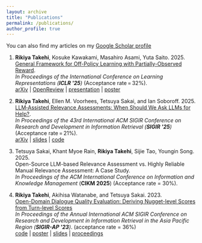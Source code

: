 ```yaml
---
layout: archive
title: "Publications"
permalink: /publications/
author_profile: true
---
```


You can also find my articles on my [Google Scholar profile](https://scholar.google.com/citations?user=9rS9VIYAAAAJ&hl=en)

1. **Rikiya Takehi**, Kosuke Kawakami, Masahiro Asami, Yuta Saito. 2025. <br>
[General Framework for Off-Policy Learning with Partially-Observed Reward](https://openreview.net/forum?id=mUbYof5MKp). <br>
*In Proceedings of the International Conference on Learning Representations (**ICLR '25**)* (Acceptance rate = 32%).<br>
   [arXiv](https://arxiv.org/abs/2506.14439) | [OpenReview](https://openreview.net/forum?id=mUbYof5MKp) | [presentation](https://iclr.cc/virtual/2025/poster/28461) | [poster](https://drive.google.com/file/d/106SG0z4k2d4iA2BwbdVRL4EOi--jDSSX/view?usp=sharing)

2. **Rikiya Takehi**, Ellen M. Voorhees, Tetsuya Sakai, and Ian Soboroff. 2025. <br>
[LLM‑Assisted Relevance Assessments: When Should We Ask LLMs for Help?](https://arxiv.org/abs/2411.06877). <br>
*In Proceedings of the 43rd International ACM SIGIR Conference on Research and Development in Information Retrieval (**SIGIR '25**)* (Acceptance rate = 21%).<br>
   [arXiv](https://arxiv.org/abs/2411.06877) | [slides](https://drive.google.com/file/d/1aoF8ZOxFj3EcjXyw07yiDztj5HP_xbYf/view) | [code](https://github.com/RikiyaT/LARA)

3. Tetsuya Sakai, Khant Myoe Rain, **Rikiya Takehi**, Sijie Tao, Youngin Song. 2025. <br>
Open-Source LLM-based Relevance Assessment vs. Highly Reliable Manual Relevance Assessment: A Case Study. <br>
_In Proceedings of the ACM International Conference on Information and Knowledge Management_ (**CIKM 2025**) (Acceptance rate = 30%).

4. **Rikiya Takehi**, Akihisa Watanabe, and Tetsuya Sakai. 2023. <br>
[Open-Domain Dialogue Quality Evaluation: Deriving Nugget-level Scores from Turn-level Scores](https://doi.org/10.48550/arXiv.2310.00410) <br>
_In Proceedings of the Annual International ACM SIGIR Conference on Research and Development in Information Retrieval in the Asia Pacific Region (**SIGIR-AP '23**)_. (acceptance rate = 36%)<br>
[code](https://github.com/RikiyaT/Nugget-Level-Evaluation) | [poster](https://drive.google.com/file/d/1M194h7nCFwUBVA3eqzapTNneDPFH4zUs/view?usp=sharing) | [slides](https://RikiyaT.github.io/files/nugeval/slides.pdf) | [proceedings](https://dl.acm.org/doi/abs/10.1145/3624918.3625338)
